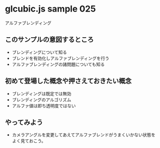 # glcubic.js sample 025

アルファブレンディング

## このサンプルの意図するところ

* ブレンディングについて知る
* ブレンドを有効化しアルファブレンディングを行う
* アルファブレンディングの諸問題についても知る

## 初めて登場した概念や押さえておきたい概念

* ブレンディングは既定では無効
* ブレンディングのアルゴリズム
* アルファ値は即ち透明度ではない

## やってみよう

* カメラアングルを変更してあえてアルファブレンドがうまくいかない状態をよく見ておこう。



